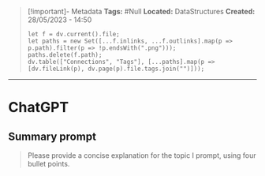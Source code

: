 > [!important]- Metadata
> **Tags:** #Null 
> **Located:** DataStructures
> **Created:** 28/05/2023 - 14:50
> ```dataviewjs
> let f = dv.current().file;
> let paths = new Set([...f.inlinks, ...f.outlinks].map(p => p.path).filter(p => !p.endsWith(".png")));
> paths.delete(f.path);
> dv.table(["Connections", "Tags"], [...paths].map(p => [dv.fileLink(p), dv.page(p).file.tags.join("")]));
> ```

___
# ChatGPT
## Summary prompt
>Please provide a concise explanation for the topic I prompt, using four bullet points. 